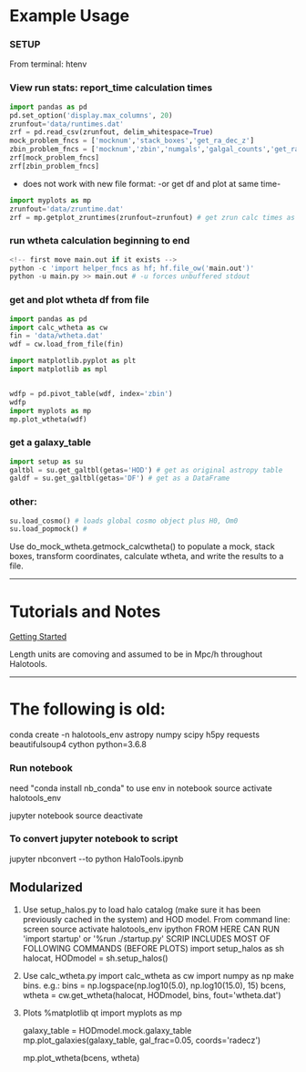 # Example Usage

### SETUP
From terminal:
htenv

### View run stats: report_time calculation times

```python
import pandas as pd
pd.set_option('display.max_columns', 20)
zrunfout='data/runtimes.dat'
zrf = pd.read_csv(zrunfout, delim_whitespace=True)
mock_problem_fncs = ['mocknum','stack_boxes','get_ra_dec_z']
zbin_problem_fncs = ['mocknum','zbin','numgals','galgal_counts','get_randoms','numrands','randrand_counts','galrand_counts']
zrf[mock_problem_fncs]
zrf[zbin_problem_fncs]
```

- does not work with new file format:
-or get df and plot at same time-

```python
import myplots as mp
zrunfout='data/zruntime.dat'
zrf = mp.getplot_zruntimes(zrunfout=zrunfout) # get zrun calc times as DF and plot
```



### run wtheta calculation beginning to end

```python
<!-- first move main.out if it exists -->
python -c 'import helper_fncs as hf; hf.file_ow('main.out')'
python -u main.py >> main.out # -u forces unbuffered stdout
```


### get and plot wtheta df from file

```python
import pandas as pd
import calc_wtheta as cw
fin = 'data/wtheta.dat'
wdf = cw.load_from_file(fin)

import matplotlib.pyplot as plt
import matplotlib as mpl


wdfp = pd.pivot_table(wdf, index='zbin')
wdfp
import myplots as mp
mp.plot_wtheta(wdf)
```




### get a galaxy_table

```python
import setup as su
galtbl = su.get_galtbl(getas='HOD') # get as original astropy table
galdf = su.get_galtbl(getas='DF') # get as a DataFrame
```


### other:

```python
su.load_cosmo() # loads global cosmo object plus H0, Om0
su.load_popmock() #
```

Use do_mock_wtheta.getmock_calcwtheta() to populate a mock, stack boxes,
transform coordinates, calculate wtheta, and write the results to a file.





----
# Tutorials and Notes
[Getting Started](https://halotools.readthedocs.io/en/latest/quickstart_and_tutorials/getting_started_overview.html)

Length units are comoving and assumed to be in Mpc/h throughout Halotools.

----
# The following is old:


conda create -n halotools_env astropy numpy scipy h5py requests beautifulsoup4 cython python=3.6.8


### Run notebook
need "conda install nb_conda" to use env in notebook
source activate halotools_env
<!-- conda activate halotools_env -->
jupyter notebook
source deactivate

### To convert jupyter notebook to script
jupyter nbconvert --to python HaloTools.ipynb
<!-- first may need: conda install -c conda-forge mistune -->



## Modularized
1. Use setup_halos.py to load halo catalog (make sure it has been previously cached in the system) and HOD model.
From command line:
    screen
    source activate halotools_env
    ipython
        FROM HERE CAN RUN 'import startup' or '%run ./startup.py'
        SCRIP INCLUDES MOST OF FOLLOWING COMMANDS (BEFORE PLOTS)
    import setup_halos as sh
    halocat, HODmodel = sh.setup_halos()

2. Use calc_wtheta.py
    import calc_wtheta as cw
    import numpy as np
    make bins. e.g.:
        bins = np.logspace(np.log10(5.0), np.log10(15.0), 15)
    bcens, wtheta = cw.get_wtheta(halocat, HODmodel, bins, fout='wtheta.dat')

3. Plots
    %matplotlib qt
    import myplots as mp

    galaxy_table = HODmodel.mock.galaxy_table
    mp.plot_galaxies(galaxy_table, gal_frac=0.05, coords='radecz')

    mp.plot_wtheta(bcens, wtheta)
